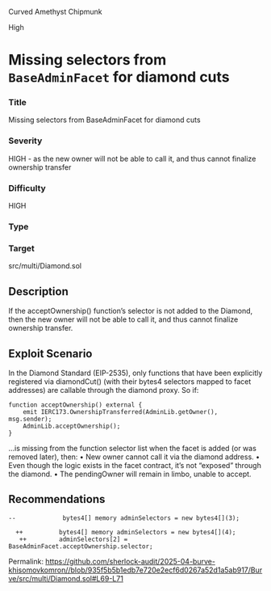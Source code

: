 Curved Amethyst Chipmunk

High

# Missing selectors from `BaseAdminFacet` for diamond cuts

### Title
Missing selectors from BaseAdminFacet for diamond cuts

### Severity
HIGH - as the new owner will not be able to call it, and thus cannot finalize ownership transfer

### Difficulty
HIGH

### Type


### Target
src/multi/Diamond.sol

## Description
If the acceptOwnership() function’s selector is not added to the Diamond, then the new owner will not be able to call it, and thus cannot finalize ownership transfer.

## Exploit Scenario
In the Diamond Standard (EIP-2535), only functions that have been explicitly registered via diamondCut() (with their bytes4 selectors mapped to facet addresses) are callable through the diamond proxy.
So if:
```solidity
function acceptOwnership() external {
    emit IERC173.OwnershipTransferred(AdminLib.getOwner(), msg.sender);
    AdminLib.acceptOwnership();
}
```

…is missing from the function selector list when the facet is added (or was removed later), then:
	•	New owner cannot call it via the diamond address.
	•	Even though the logic exists in the facet contract, it’s not “exposed” through the diamond.
	•	The pendingOwner will remain in limbo, unable to accept.

## Recommendations
```solidity
--             bytes4[] memory adminSelectors = new bytes4[](3);
```

```solidity
  ++          bytes4[] memory adminSelectors = new bytes4[](4);
   ++         adminSelectors[2] = BaseAdminFacet.acceptOwnership.selector;
```


Permalink:
https://github.com/sherlock-audit/2025-04-burve-khisomovkomron//blob/935f5b5b1edb7e720e2ecf6d0267a52d1a5ab917/Burve/src/multi/Diamond.sol#L69-L71

